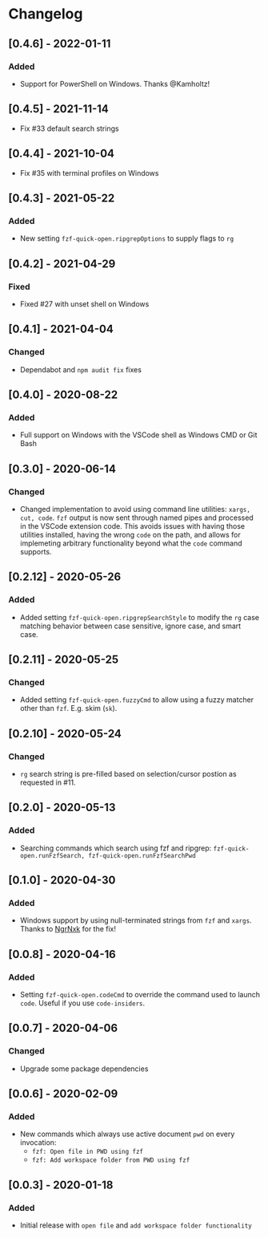 # Changelog

## [0.4.6] - 2022-01-11

### Added

- Support for PowerShell on Windows. Thanks @Kamholtz!

## [0.4.5] - 2021-11-14

- Fix #33 default search strings
## [0.4.4] - 2021-10-04

- Fix #35 with terminal profiles on Windows
## [0.4.3] - 2021-05-22

### Added

- New setting `fzf-quick-open.ripgrepOptions` to supply flags to `rg`

## [0.4.2] - 2021-04-29

### Fixed

- Fixed #27 with unset shell on Windows

## [0.4.1] - 2021-04-04

### Changed

- Dependabot and `npm audit fix` fixes

## [0.4.0] - 2020-08-22

### Added

- Full support on Windows with the VSCode shell as Windows CMD or Git Bash

## [0.3.0] - 2020-06-14

### Changed

- Changed implementation to avoid using command line utilities: `xargs, cut, code`. `fzf` output is now sent through named pipes and processed in the VSCode extension code. This avoids issues with having those utilities installed, having the wrong `code` on the path, and allows for implemeting arbitrary functionality beyond what the `code` command supports.

## [0.2.12] - 2020-05-26

### Added

- Added setting `fzf-quick-open.ripgrepSearchStyle` to modify the `rg` case matching behavior between case sensitive, ignore case, and smart case.

## [0.2.11] - 2020-05-25

### Changed

- Added setting `fzf-quick-open.fuzzyCmd` to allow using a fuzzy matcher other than `fzf`. E.g. skim (`sk`).

## [0.2.10] - 2020-05-24

### Changed

- `rg` search string is pre-filled based on selection/cursor postion as requested in #11.

## [0.2.0] - 2020-05-13

### Added

- Searching commands which search using fzf and ripgrep: `fzf-quick-open.runFzfSearch, fzf-quick-open.runFzfSearchPwd`

## [0.1.0] - 2020-04-30

### Added

- Windows support by using null-terminated strings from `fzf` and `xargs`. Thanks to [NgrNxk](https://github.com/NgrNxk) for the fix!

## [0.0.8] - 2020-04-16

### Added

- Setting `fzf-quick-open.codeCmd` to override the command used to launch `code`. Useful if you use `code-insiders`.

## [0.0.7] - 2020-04-06

### Changed

- Upgrade some package dependencies

## [0.0.6] - 2020-02-09

### Added

- New commands which always use active document `pwd` on every invocation:
  - `fzf: Open file in PWD using fzf`
  - `fzf: Add workspace folder from PWD using fzf`

## [0.0.3] - 2020-01-18

### Added

- Initial release with `open file` and `add workspace folder functionality`
